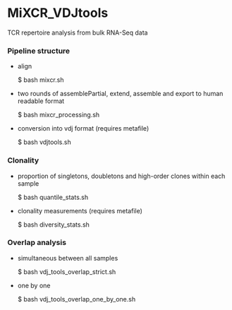 # MiXCR_VDJtools
TCR repertoire analysis from bulk RNA-Seq data

### Pipeline structure

- align

  $ bash mixcr.sh
  
- two rounds of assemblePartial, extend, assemble and export to human readable format  

  $ bash mixcr_processing.sh

- conversion into vdj format (requires metafile)

  $ bash vdjtools.sh
  
### Clonality

- proportion of singletons, doubletons and high-order clones within each sample

  $ bash quantile_stats.sh

- clonality measurements (requires metafile)

  $ bash diversity_stats.sh
  
### Overlap analysis

- simultaneous between all samples

  $ bash vdj_tools_overlap_strict.sh
  
- one by one 

  $ bash vdj_tools_overlap_one_by_one.sh 

